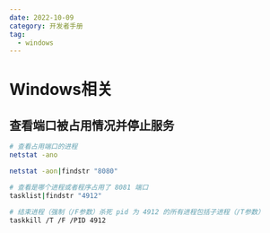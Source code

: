 ```yaml
---
date: 2022-10-09
category: 开发者手册
tag:
  - windows
---
```

# Windows相关

## 查看端口被占用情况并停止服务

```bash
# 查看占用端口的进程
netstat -ano

netstat -aon|findstr "8080"

# 查看是哪个进程或者程序占用了 8081 端口
tasklist|findstr "4912"

# 结束进程（强制（/F参数）杀死 pid 为 4912 的所有进程包括子进程（/T参数）
taskkill /T /F /PID 4912
```
